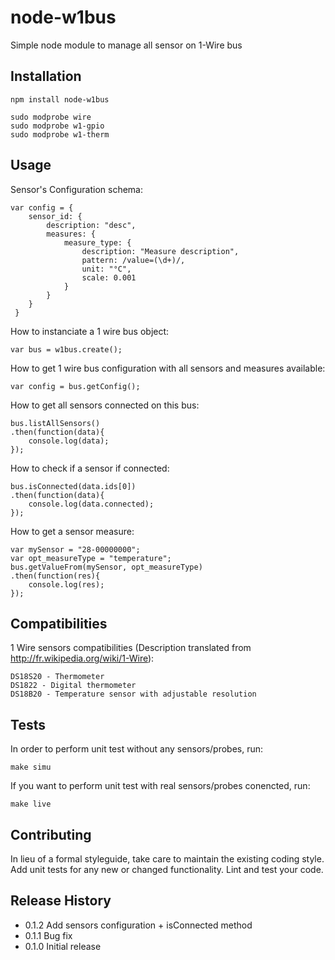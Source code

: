 node-w1bus
===============

Simple node module to manage all sensor on 1-Wire bus

## Installation

    npm install node-w1bus

    sudo modprobe wire
    sudo modprobe w1-gpio
    sudo modprobe w1-therm

## Usage

Sensor's Configuration schema:

    var config = {
        sensor_id: {
            description: "desc",
            measures: {
                measure_type: {
                    description: "Measure description",
                    pattern: /value=(\d+)/,
                    unit: "°C",
                    scale: 0.001
                }
            }
        }
     }

How to instanciate a 1 wire bus object:

    var bus = w1bus.create();

How to get 1 wire bus configuration with all sensors and measures available:

    var config = bus.getConfig();

How to get all sensors connected on this bus:

    bus.listAllSensors()
    .then(function(data){
        console.log(data);
    });

How to check if a sensor if connected:

    bus.isConnected(data.ids[0])
    .then(function(data){
        console.log(data.connected);
    });

How to get a sensor measure:

    var mySensor = "28-00000000";
    var opt_measureType = "temperature";
    bus.getValueFrom(mySensor, opt_measureType)
    .then(function(res){
        console.log(res);
    });

## Compatibilities

1 Wire sensors compatibilities (Description translated from http://fr.wikipedia.org/wiki/1-Wire):

    DS18S20 - Thermometer
    DS1822 - Digital thermometer
    DS18B20 - Temperature sensor with adjustable resolution

## Tests

In order to perform unit test without any sensors/probes, run:

    make simu

If you want to perform unit test with real sensors/probes conencted, run:

    make live

## Contributing

In lieu of a formal styleguide, take care to maintain the existing coding style.
Add unit tests for any new or changed functionality. Lint and test your code.

## Release History

* 0.1.2 Add sensors configuration + isConnected method
* 0.1.1 Bug fix
* 0.1.0 Initial release
